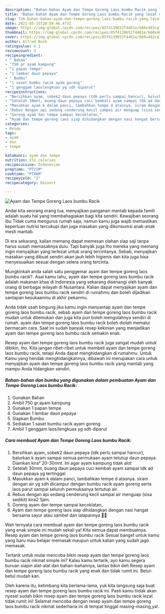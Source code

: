 ```yaml
---
description: "Bahan-bahan Ayam dan Tempe Goreng Laos bumbu Racik yang lezat dan Mudah Dibuat"
title: "Bahan-bahan Ayam dan Tempe Goreng Laos bumbu Racik yang lezat dan Mudah Dibuat"
slug: 726-bahan-bahan-ayam-dan-tempe-goreng-laos-bumbu-racik-yang-lezat-dan-mudah-dibuat
date: 2021-05-15T20:59:46.473Z
image: https://img-global.cpcdn.com/recipes/85f4139652f4461e/680x482cq70/ayam-dan-tempe-goreng-laos-bumbu-racik-foto-resep-utama.jpg
thumbnail: https://img-global.cpcdn.com/recipes/85f4139652f4461e/680x482cq70/ayam-dan-tempe-goreng-laos-bumbu-racik-foto-resep-utama.jpg
cover: https://img-global.cpcdn.com/recipes/85f4139652f4461e/680x482cq70/ayam-dan-tempe-goreng-laos-bumbu-racik-foto-resep-utama.jpg
author: Alfred Bush
ratingvalue: 4.1
reviewcount: 3
recipeingredient:
- " Bahan"
- "750 gr ayam kampung"
- "1 papan tempe"
- "1 lembar daun pepaya"
- " Bumbu"
- "1 saset bumbu racik ayam goreng"
- "1 genggam laoslengkuas yg sdh diparut"
recipeinstructions:
- "Bersihkan ayam, sobek2 daun pepaya (tdk perlu sampai hancur), balurkan k ayam sampai semua permukaan ayam tetutup daun pepaya. Diamkan kira² 20-30mnt. Ini agar ayam kampung tidak alot"
- "Setelah 30mnt, buang daun pepaya cuci kembali ayam sampai tdk ad daun pepaya yg tertinggal"
- "Masukkan ayam k dalam panci, tambahkan tempe d atasnya. siram dengan air yg sdh dicampur dengan bumbu racik ayam goreng serta laos parut sampai seluruh permukaanya tertutup air."
- "Rebus dengan api sedang cenderung kecil sampai air menguap (sisa sedikit) kira2 1jam."
- "Goreng ayam dan tempe sampai kecoklatan,"
- "Ayam dan tempe goreng laos siap dihidangkan dengan nasi hangat bersama sayur atau sambel dan lalapannya 🤩🤩"
categories:
- Resep
tags:
- ayam
- dan
- tempe

katakunci: ayam dan tempe 
nutrition: 231 calories
recipecuisine: Indonesian
preptime: "PT21M"
cooktime: "PT46M"
recipeyield: "2"
recipecategory: Dessert

---
```



![Ayam dan Tempe Goreng Laos bumbu Racik](https://img-global.cpcdn.com/recipes/85f4139652f4461e/680x482cq70/ayam-dan-tempe-goreng-laos-bumbu-racik-foto-resep-utama.jpg)

Andai kita seorang orang tua, menyajikan panganan mantab kepada famili adalah suatu hal yang membahagiakan bagi kita sendiri. Kewajiban seorang ibu Tidak cuma mengurus rumah saja, namun kamu juga wajib memastikan keperluan nutrisi tercukupi dan juga masakan yang dikonsumsi anak-anak mesti mantab.

Di era  sekarang, kalian memang dapat memesan olahan siap saji tanpa harus susah memasaknya dulu. Tapi banyak juga lho mereka yang memang ingin menyajikan yang terlezat untuk orang tercintanya. Sebab, menyajikan masakan yang dibuat sendiri akan jauh lebih higienis dan kita juga bisa menyesuaikan sesuai dengan selera orang tercinta. 



Mungkinkah anda salah satu penggemar ayam dan tempe goreng laos bumbu racik?. Asal kamu tahu, ayam dan tempe goreng laos bumbu racik adalah makanan khas di Indonesia yang sekarang disenangi oleh banyak orang di berbagai wilayah di Nusantara. Kalian dapat menyajikan ayam dan tempe goreng laos bumbu racik sendiri di rumahmu dan boleh dijadikan santapan kesukaanmu di akhir pekanmu.

Anda tidak usah bingung jika kamu ingin menyantap ayam dan tempe goreng laos bumbu racik, sebab ayam dan tempe goreng laos bumbu racik mudah untuk ditemukan dan juga kita pun boleh mengolahnya sendiri di rumah. ayam dan tempe goreng laos bumbu racik boleh diolah memalui bermacam cara. Saat ini sudah banyak resep kekinian yang menjadikan ayam dan tempe goreng laos bumbu racik semakin enak.

Resep ayam dan tempe goreng laos bumbu racik juga sangat mudah untuk dibikin, lho. Kita jangan ribet-ribet untuk membeli ayam dan tempe goreng laos bumbu racik, tetapi Anda dapat menghidangkan di rumahmu. Untuk Kamu yang hendak menghidangkannya, dibawah ini merupakan cara untuk menyajikan ayam dan tempe goreng laos bumbu racik yang mantab yang mampu Anda hidangkan sendiri.

<!--inarticleads1-->

##### Bahan-bahan dan bumbu yang digunakan dalam pembuatan Ayam dan Tempe Goreng Laos bumbu Racik:

1. Gunakan  Bahan
1. Ambil 750 gr ayam kampung
1. Gunakan 1 papan tempe
1. Gunakan 1 lembar daun pepaya
1. Siapkan  Bumbu
1. Sediakan 1 saset bumbu racik ayam goreng
1. Ambil 1 genggam laos/lengkuas yg sdh diparut




<!--inarticleads2-->

##### Cara membuat Ayam dan Tempe Goreng Laos bumbu Racik:

1. Bersihkan ayam, sobek2 daun pepaya (tdk perlu sampai hancur), balurkan k ayam sampai semua permukaan ayam tetutup daun pepaya. Diamkan kira² 20-30mnt. Ini agar ayam kampung tidak alot
1. Setelah 30mnt, buang daun pepaya cuci kembali ayam sampai tdk ad daun pepaya yg tertinggal
1. Masukkan ayam k dalam panci, tambahkan tempe d atasnya. siram dengan air yg sdh dicampur dengan bumbu racik ayam goreng serta laos parut sampai seluruh permukaanya tertutup air.
1. Rebus dengan api sedang cenderung kecil sampai air menguap (sisa sedikit) kira2 1jam.
1. Goreng ayam dan tempe sampai kecoklatan,
1. Ayam dan tempe goreng laos siap dihidangkan dengan nasi hangat bersama sayur atau sambel dan lalapannya 🤩🤩




Wah ternyata cara membuat ayam dan tempe goreng laos bumbu racik yang enak simple ini mudah sekali ya! Kita semua dapat membuatnya. Resep ayam dan tempe goreng laos bumbu racik Sesuai banget untuk kamu yang baru mau belajar memasak maupun untuk kalian yang sudah jago memasak.

Tertarik untuk mulai mencoba bikin resep ayam dan tempe goreng laos bumbu racik nikmat simple ini? Kalau kamu tertarik, ayo kamu segera buruan siapin alat-alat dan bahan-bahannya, lantas bikin deh Resep ayam dan tempe goreng laos bumbu racik yang enak dan tidak rumit ini. Betul-betul mudah kan. 

Oleh karena itu, ketimbang kita berlama-lama, yuk kita langsung saja buat resep ayam dan tempe goreng laos bumbu racik ini. Pasti kamu tiidak akan nyesel sudah bikin resep ayam dan tempe goreng laos bumbu racik lezat tidak rumit ini! Selamat mencoba dengan resep ayam dan tempe goreng laos bumbu racik nikmat sederhana ini di tempat tinggal masing-masing,ya!.

